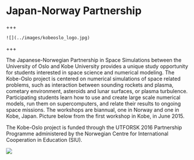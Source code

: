 # Japan-Norway Partnership

+++

```{margin}
![](../images/kobeoslo_logo.jpg)
```

+++

The Japanese-Norwegian Partnership in Space Simulations between the University of Oslo and
Kobe University provides a unique study opportunity for students interested in space science
and numerical modeling. The Kobe-Oslo project is centered on numerical simulations of space
related problems, such as interaction between sounding rockets and plasma, cometary environment,
asteroids and lunar surfaces, or plasma turbulence. Participating students learn how to use
and create large scale numerical models, run them on supercomputers, and relate their results
to ongoing space missions. The workshops are biannual, one in Norway and one in Kobe, Japan.
Picture below from the first workshop in Kobe, in June 2015.

The Kobe-Oslo project is funded through the UTFORSK 2016 Partnership Programme administered
by the Norwegian Centre for International Cooperation in Education (SIU).

![](../images/kobe.jpg)

